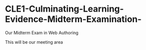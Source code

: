 # CLE1-Culminating-Learning-Evidence-Midterm-Examination-
Our Midterm Exam in Web Authoring 


This will be our meeting area
